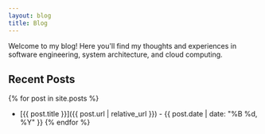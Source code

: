 ```yaml
---
layout: blog
title: Blog
---
```


Welcome to my blog! Here you'll find my thoughts and experiences in software engineering, system architecture, and cloud computing.

## Recent Posts

{% for post in site.posts %}
- [{{ post.title }}]({{ post.url | relative_url }}) - {{ post.date | date: "%B %d, %Y" }}
{% endfor %} 